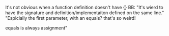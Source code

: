 It's not obvious when a function definition doesn't have {}
BB: "It's wierd to have the signature and definition/implementaiton defined on the same line."
"Espicially the first parameter, with an equals? that's so weird!

equals is always assignment"

